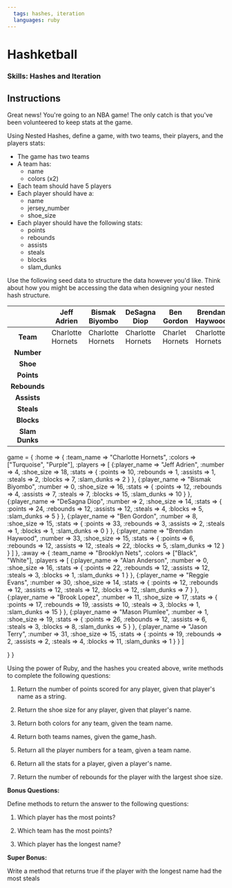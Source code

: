 ```yaml
---
  tags: hashes, iteration
  languages: ruby
---
```


# Hashketball

### Skills: Hashes and Iteration

## Instructions

Great news! You're going to an NBA game! The only catch is that you've been volunteered to keep stats at the game.

Using Nested Hashes, define a game, with two teams, their players, and the players stats:

* The game has two teams
* A team has:
  * name
  * colors (x2)
* Each team should have 5 players
* Each player should have a:
  * name
  * jersey_number
  * shoe_size
* Each player should have the following stats:
  * points
  * rebounds
  * assists
  * steals
  * blocks
  * slam_dunks

Use the following seed data to structure the data however you'd like. Think about how you might be accessing the data when designing your nested hash structure.

|                    | Jeff Adrien       | Bismak Biyombo    | DeSagna Diop      | Ben Gordon      | Brendan Haywood   | Alan Anderson | Reggie Evans | Brook Lopez  | Mason Plumlee | Jason Terry   |
|:------------------:|-------------------|-------------------|-------------------|-----------------|-------------------|---------------|--------------|--------------|---------------|---------------|
| **Team**           | Charlotte Hornets | Charlotte Hornets | Charlotte Hornets | Charlet Hornets | Charlotte Hornets | Brooklyn Nets | Brooklyn Nets| Brooklyn Nets| Brooklyn Nets | Brooklyn Nets |
| **Number**         |
| **Shoe**           |
| **Points**         |
| **Rebounds**       | 
| **Assists**        |
| **Steals**         |
| **Blocks**         |
| **Slam Dunks**     |

game = {
  :home => { :team_name => "Charlotte Hornets",
             :colors => ["Turquoise", "Purple"],
             :players => [
               {:player_name => "Jeff Adrien",
                :number => 4,
                :shoe_size => 18,
                :stats => {
                  :points => 10,
                  :rebounds => 1,
                  :assists => 1,
                  :steals => 2,
                  :blocks => 7,
                  :slam_dunks => 2
                 }
                },
               {:player_name => "Bismak Biyombo",
                :number => 0,
                :shoe_size => 16,
                :stats => {
                  :points => 12,
                  :rebounds => 4,
                  :assists => 7,
                  :steals => 7,
                  :blocks => 15,
                  :slam_dunks => 10
                  }
                },
               {:player_name => "DeSagna Diop",
                :number => 2,
                :shoe_size => 14,
                :stats => {
                  :points => 24,
                  :rebounds => 12,
                  :assists => 12,
                  :steals => 4,
                  :blocks => 5,
                  :slam_dunks => 5
                  }
                },
               {:player_name => "Ben Gordon",
                :number => 8,
                :shoe_size => 15,
                :stats => {
                  :points => 33,
                  :rebounds => 3,
                  :assists => 2,
                  :steals => 1,
                  :blocks => 1,
                  :slam_dunks => 0
                  }
                },
               {:player_name => "Brendan Haywood",
                :number => 33,
                :shoe_size => 15,
                :stats => {
                  :points => 6,
                  :rebounds => 12,
                  :assists => 12,
                  :steals => 22,
                  :blocks => 5,
                  :slam_dunks => 12
                  }
                }
              ]
          },
  :away => { :team_name => "Brooklyn Nets",
             :colors => ["Black", "White"],
             :players => [
               {:player_name => "Alan Anderson",
                :number => 0,
                :shoe_size => 16,
                :stats => {
                  :points => 22,
                  :rebounds => 12,
                  :assists => 12,
                  :steals => 3,
                  :blocks => 1,
                  :slam_dunks => 1
                  }
                },
               {:player_name => "Reggie Evans",
                :number => 30,
                :shoe_size => 14,
                :stats => {
                  :points => 12,
                  :rebounds => 12,
                  :assists => 12,
                  :steals => 12,
                  :blocks => 12,
                  :slam_dunks => 7
                  }
                },
               {:player_name => "Brook Lopez",
                :number => 11,
                :shoe_size => 17,
                :stats => {
                  :points => 17,
                  :rebounds => 19,
                  :assists => 10,
                  :steals => 3,
                  :blocks => 1,
                  :slam_dunks => 15
                  }
                },
               {:player_name => "Mason Plumlee",
                :number => 1,
                :shoe_size => 19,
                :stats => {
                  :points => 26,
                  :rebounds => 12,
                  :assists => 6,
                  :steals => 3,
                  :blocks => 8,
                  :slam_dunks => 5
                  }
                },
               {:player_name => "Jason Terry",
                :number => 31,
                :shoe_size => 15,
                :stats => {
                  :points => 19,
                  :rebounds => 2,
                  :assists => 2,
                  :steals => 4,
                  :blocks => 11,
                  :slam_dunks => 1
                  }
                }
               ]
  
  }
}

Using the power of Ruby, and the hashes you created above, write methods to complete the following questions:

1. Return the number of points scored for any player, given that player's name as a string.

2. Return the shoe size for any player, given that player's name.

3. Return both colors for any team, given the team name.

4. Return both teams names, given the game_hash.

5. Return all the player numbers for a team, given a team name.

6. Return all the stats for a player, given a player's name.

7. Return the number of rebounds for the player with the largest shoe size.

**Bonus Questions:**

Define methods to return the answer to the following questions:

1. Which player has the most points?

2. Which team has the most points?

3. Which player has the longest name?

**Super Bonus:**

Write a method that returns true if the player with the longest name had the most steals